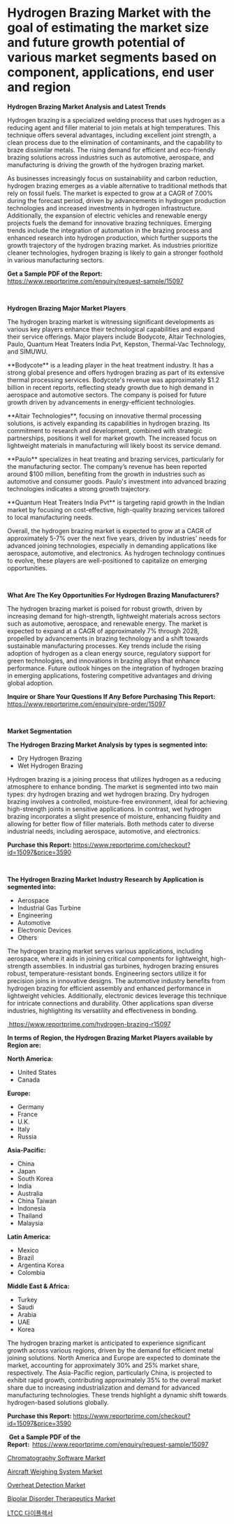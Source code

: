 <p><h1>Hydrogen Brazing Market with the goal of estimating the market size and future growth potential of various market segments based on component, applications, end user and region</h1></p><p><strong>Hydrogen Brazing Market Analysis and Latest Trends</strong></p>
<p><p>Hydrogen brazing is a specialized welding process that uses hydrogen as a reducing agent and filler material to join metals at high temperatures. This technique offers several advantages, including excellent joint strength, a clean process due to the elimination of contaminants, and the capability to braze dissimilar metals. The rising demand for efficient and eco-friendly brazing solutions across industries such as automotive, aerospace, and manufacturing is driving the growth of the hydrogen brazing market.</p><p>As businesses increasingly focus on sustainability and carbon reduction, hydrogen brazing emerges as a viable alternative to traditional methods that rely on fossil fuels. The market is expected to grow at a CAGR of 7.00% during the forecast period, driven by advancements in hydrogen production technologies and increased investments in hydrogen infrastructure. Additionally, the expansion of electric vehicles and renewable energy projects fuels the demand for innovative brazing techniques. Emerging trends include the integration of automation in the brazing process and enhanced research into hydrogen production, which further supports the growth trajectory of the hydrogen brazing market. As industries prioritize cleaner technologies, hydrogen brazing is likely to gain a stronger foothold in various manufacturing sectors.</p></p>
<p><strong>Get a Sample PDF of the Report:&nbsp;</strong> <a href="https://www.reportprime.com/enquiry/request-sample/15097">https://www.reportprime.com/enquiry/request-sample/15097</a></p>
<p>&nbsp;</p>
<p><strong>Hydrogen Brazing Major Market Players</strong></p>
<p><p>The hydrogen brazing market is witnessing significant developments as various key players enhance their technological capabilities and expand their service offerings. Major players include Bodycote, Altair Technologies, Paulo, Quantum Heat Treaters India Pvt, Kepston, Thermal-Vac Technology, and SIMUWU.</p><p>**Bodycote** is a leading player in the heat treatment industry. It has a strong global presence and offers hydrogen brazing as part of its extensive thermal processing services. Bodycote's revenue was approximately $1.2 billion in recent reports, reflecting steady growth due to high demand in aerospace and automotive sectors. The company is poised for future growth driven by advancements in energy-efficient technologies.</p><p>**Altair Technologies**, focusing on innovative thermal processing solutions, is actively expanding its capabilities in hydrogen brazing. Its commitment to research and development, combined with strategic partnerships, positions it well for market growth. The increased focus on lightweight materials in manufacturing will likely boost its service demand.</p><p>**Paulo** specializes in heat treating and brazing services, particularly for the manufacturing sector. The company’s revenue has been reported around $100 million, benefiting from the growth in industries such as automotive and consumer goods. Paulo's investment into advanced brazing technologies indicates a strong growth trajectory.</p><p>**Quantum Heat Treaters India Pvt** is targeting rapid growth in the Indian market by focusing on cost-effective, high-quality brazing services tailored to local manufacturing needs. </p><p>Overall, the hydrogen brazing market is expected to grow at a CAGR of approximately 5-7% over the next five years, driven by industries' needs for advanced joining technologies, especially in demanding applications like aerospace, automotive, and electronics. As hydrogen technology continues to evolve, these players are well-positioned to capitalize on emerging opportunities.</p></p>
<p>&nbsp;</p>
<p><strong>What Are The Key Opportunities For Hydrogen Brazing Manufacturers?</strong></p>
<p><p>The hydrogen brazing market is poised for robust growth, driven by increasing demand for high-strength, lightweight materials across sectors such as automotive, aerospace, and renewable energy. The market is expected to expand at a CAGR of approximately 7% through 2028, propelled by advancements in brazing technology and a shift towards sustainable manufacturing processes. Key trends include the rising adoption of hydrogen as a clean energy source, regulatory support for green technologies, and innovations in brazing alloys that enhance performance. Future outlook hinges on the integration of hydrogen brazing in emerging applications, fostering competitive advantages and driving global adoption.</p></p>
<p><strong>Inquire or Share Your Questions If Any Before Purchasing This Report:</strong> <a href="https://www.reportprime.com/enquiry/pre-order/15097">https://www.reportprime.com/enquiry/pre-order/15097</a></p>
<p>&nbsp;</p>
<p><strong>Market Segmentation</strong></p>
<p><strong>The Hydrogen Brazing Market Analysis by types is segmented into:</strong></p>
<p><ul><li>Dry Hydrogen Brazing</li><li>Wet Hydrogen Brazing</li></ul></p>
<p><p>Hydrogen brazing is a joining process that utilizes hydrogen as a reducing atmosphere to enhance bonding. The market is segmented into two main types: dry hydrogen brazing and wet hydrogen brazing. Dry hydrogen brazing involves a controlled, moisture-free environment, ideal for achieving high-strength joints in sensitive applications. In contrast, wet hydrogen brazing incorporates a slight presence of moisture, enhancing fluidity and allowing for better flow of filler materials. Both methods cater to diverse industrial needs, including aerospace, automotive, and electronics.</p></p>
<p><strong>Purchase this Report:&nbsp;</strong><a href="https://www.reportprime.com/checkout?id=15097&price=3590">https://www.reportprime.com/checkout?id=15097&price=3590</a></p>
<p>&nbsp;</p>
<p><strong>The Hydrogen Brazing Market Industry Research by Application is segmented into:</strong></p>
<p><ul><li>Aerospace</li><li>Industrial Gas Turbine</li><li>Engineering</li><li>Automotive</li><li>Electronic Devices</li><li>Others</li></ul></p>
<p><p>The hydrogen brazing market serves various applications, including aerospace, where it aids in joining critical components for lightweight, high-strength assemblies. In industrial gas turbines, hydrogen brazing ensures robust, temperature-resistant bonds. Engineering sectors utilize it for precision joins in innovative designs. The automotive industry benefits from hydrogen brazing for efficient assembly and enhanced performance in lightweight vehicles. Additionally, electronic devices leverage this technique for intricate connections and durability. Other applications span diverse industries, highlighting its versatility and effectiveness in bonding.</p></p>
<p><a href="https://www.reportprime.com/hydrogen-brazing-r15097">&nbsp;https://www.reportprime.com/hydrogen-brazing-r15097</a></p>
<p><strong>In terms of Region, the Hydrogen Brazing Market Players available by Region are:</strong></p>
<p>
    <p> <strong> North America: </strong>
        <ul>
            <li>United States</li>
            <li>Canada</li>
        </ul>
        </p> 
    <p> <strong> Europe: </strong>
        <ul>
            <li>Germany</li>
            <li>France</li>
            <li>U.K.</li>
            <li>Italy</li>
            <li>Russia</li>
        </ul>
        </p> 
    <p> <strong> Asia-Pacific: </strong>
        <ul>
            <li>China</li>
            <li>Japan</li>
            <li>South Korea</li>
            <li>India</li>
            <li>Australia</li>
            <li>China Taiwan</li>
            <li>Indonesia</li>
            <li>Thailand</li>
            <li>Malaysia</li>
        </ul>
        </p> 
    <p> <strong> Latin America: </strong>
        <ul>
            <li>Mexico</li>
            <li>Brazil</li>
            <li>Argentina Korea</li>
            <li>Colombia</li>
        </ul>
        </p> 
    <p> <strong> Middle East & Africa: </strong>
        <ul>
            <li>Turkey</li>
            <li>Saudi</li>
            <li>Arabia</li>
            <li>UAE</li>
            <li>Korea</li>
        </ul>
    </p>
    </p>
<p><p>The hydrogen brazing market is anticipated to experience significant growth across various regions, driven by the demand for efficient metal joining solutions. North America and Europe are expected to dominate the market, accounting for approximately 30% and 25% market share, respectively. The Asia-Pacific region, particularly China, is projected to exhibit rapid growth, contributing approximately 35% to the overall market share due to increasing industrialization and demand for advanced manufacturing technologies. These trends highlight a dynamic shift towards hydrogen-based solutions globally.</p></p>
<p><strong>Purchase this Report: </strong><a href="https://www.reportprime.com/checkout?id=15097&price=3590">https://www.reportprime.com/checkout?id=15097&price=3590</a></p>
<p>&nbsp;<strong>Get a Sample PDF of the Report:&nbsp;&nbsp;</strong><a href="https://www.reportprime.com/enquiry/request-sample/15097">https://www.reportprime.com/enquiry/request-sample/15097</a></p>
<p><strong></strong></p>
<p><p><a href="https://www.linkedin.com/pulse/global-chromatography-software-market-trends-analysis-ev39f?trackingId=rFZ9CNOST3uKFSPQAIPvwg%3D%3D">Chromatography Software Market</a></p><p><a href="https://issuu.com/reportprime-2/docs/aircraft-weighing-system-market-siz_d0b674317d5537">Aircraft Weighing System Market</a></p><p><a href="https://github.com/NorbertYates/Market-Research-Report-List-7/blob/main/overheat-detection-market.md">Overheat Detection Market</a></p><p><a href="https://www.linkedin.com/pulse/future-ready-strategic-insights-global-bipolar-disorder-therapeutics-8cmcf?trackingId=0Pf%2FAca6QHiyme1HrMPtPQ%3D%3D">Bipolar Disorder Therapeutics Market</a></p><p><a href="https://medium.com/@coremtymerich56566/%EC%84%B8%EA%B3%84-ltcc-diplexers-market-%EC%9D%80-2024%EC%97%90%EC%84%9C-2031%EB%A1%9C-%EC%97%B0%ED%8F%89%EA%B7%A0-%EC%A6%9D%EA%B0%80%EC%9C%A8%EC%9D%84-%EB%B3%B4%EC%9D%BC-%EA%B2%83%EC%9C%BC%EB%A1%9C-%EC%98%88%EC%83%81%EB%90%A9%EB%8B%88%EB%8B%A4-d96dbfde1b48">LTCC 다이플렉서</a></p></p>